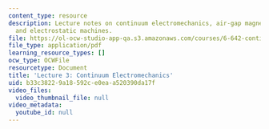 ```yaml
---
content_type: resource
description: Lecture notes on continuum electromechanics, air-gap magnetic machines,
  and electrostatic machines.
file: https://ol-ocw-studio-app-qa.s3.amazonaws.com/courses/6-642-continuum-electromechanics-fall-2008/b33c38229a18592ce0eaa520390da17f_lec03_f08.pdf
file_type: application/pdf
learning_resource_types: []
ocw_type: OCWFile
resourcetype: Document
title: 'Lecture 3: Continuum Electromechanics'
uid: b33c3822-9a18-592c-e0ea-a520390da17f
video_files:
  video_thumbnail_file: null
video_metadata:
  youtube_id: null
---
```

